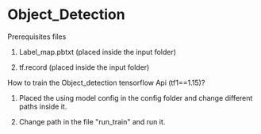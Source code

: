 # Object_Detection

Prerequisites files 

1. Label_map.pbtxt (placed inside the input folder)

2. tf.record (placed inside the input folder)

How to train the Object_detection tensorflow Api (tf1==1.15)?

1. Placed the using model config in the config folder and change different paths inside it.

2. Change path in the file "run_train" and run it.

